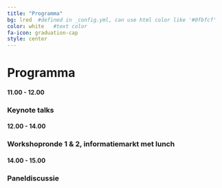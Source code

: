 ```yaml
---
title: "Programma"
bg: lred  #defined in _config.yml, can use html color like '#0fbfcf'
color: white   #text color
fa-icon: graduation-cap
style: center
---
```


# Programma

#### 11.00 - 12.00 
### Keynote talks 

#### 12.00 - 14.00 
### Workshopronde 1 & 2, informatiemarkt met lunch

#### 14.00 - 15.00 
### Paneldiscussie 